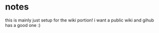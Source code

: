 # notes

this is mainly just setup for the wiki portion! i want a public wiki and gihub has a good one :)
